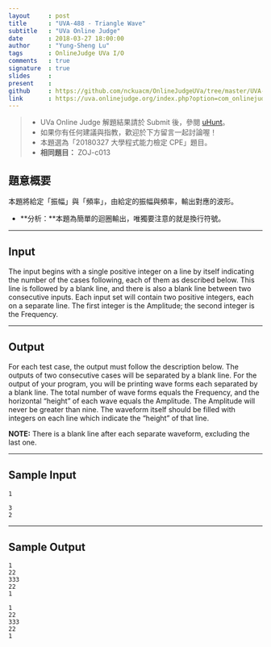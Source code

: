 ```yaml
---
layout     : post
title      : "UVA-488 - Triangle Wave"
subtitle   : "UVa Online Judge"
date       : 2018-03-27 18:00:00
author     : "Yung-Sheng Lu"
tags       : OnlineJudge UVa I/O
comments   : true
signature  : true
slides     : 
present    :
github     : https://github.com/nckuacm/OnlineJudgeUVa/tree/master/UVA-488
link       : https://uva.onlinejudge.org/index.php?option=com_onlinejudge&Itemid=8&page=show_problem&problem=429
---
```


> * UVa Online Judge 解題結果請於 Submit 後，參閱 [uHunt](https://uhunt.onlinejudge.org/)。
> * 如果你有任何建議與指教，歡迎於下方留言一起討論喔！
> * 本題選為「20180327 大學程式能力檢定 CPE」題目。
> * **相同題目：** ZOJ-c013

## 題意概要

本題將給定「振幅」與「頻率」，由給定的振幅與頻率，輸出對應的波形。

* **分析：**本題為簡單的迴圈輸出，唯獨要注意的就是換行符號。

---
## Input

The input begins with a single positive integer on a line by itself indicating the number of the cases following, each of them as described below. This line is followed by a blank line, and there is also a blank line between two consecutive inputs. Each input set will contain two positive integers, each on a separate line. The first integer is the Amplitude; the second integer is the Frequency.

---
## Output

For each test case, the output must follow the description below. The outputs of two consecutive cases will be separated by a blank line. For the output of your program, you will be printing wave forms each separated by a blank line. The total number of wave forms equals the Frequency, and the horizontal “height” of each wave equals the Amplitude. The Amplitude will never be greater than nine. The waveform itself should be filled with integers on each line which indicate the “height” of that line.

**NOTE:** There is a blank line after each separate waveform, excluding the last one.

---
## Sample Input

```
1

3
2
```

---
## Sample Output

```
1
22
333
22
1

1
22
333
22
1
```